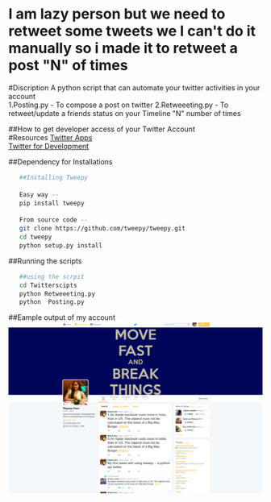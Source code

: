 # I am lazy person but we need to retweet some tweets we I can't do it manually so i made it to retweet a post "N" of times

#Discription
A python script that can automate your twitter activities in your account</br>
1.Posting.py - To compose a post on twitter
2.Retweeeting.py - To retweet/update a friends status on your Timeline "N" number of times</br>

##How to get developer access of your Twitter Account  
#Resources 
[Twitter Apps](https://apps.twitter.com/)<br/>
[Twitter for Development](https://dev.twitter.com/apps/new)<br/>



##Dependency for Installations 
```sh
   ##Installing Tweepy
   
   Easy way --
   pip install tweepy
   
   From source code --
   git clone https://github.com/tweepy/tweepy.git
   cd tweepy
   python setup.py install

```

##Running the scripts
```sh
   ##using the scrpit 
   cd Twitterscipts
   python Retweeeting.py
   python  Posting.py
```

##Eample output of my account
![alt tag](example.png)